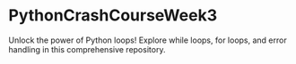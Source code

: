 # PythonCrashCourseWeek3
Unlock the power of Python loops! Explore while loops, for loops, and error handling in this comprehensive repository.

